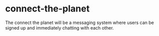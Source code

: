 # connect-the-planet
The connect the planet will be a messaging system where users can be signed up and immediately chatting with each other.
